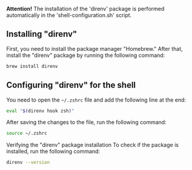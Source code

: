 **Attention!** The installation of the 'direnv' package is performed automatically in the 'shell-configuration.sh' script.


## Installing "direnv"
First, you need to install the package manager "Homebrew."
After that, install the "direnv" package by running the following command:
```bash
brew install direnv
```

## Configuring "direnv" for the shell
You need to open the `~/.zshrc` file and add the following line at the end:
```bash
eval "$(direnv hook zsh)"
```

After saving the changes to the file, run the following command:
```bash
source ~/.zshrc
```

Verifying the "direnv" package installation
To check if the package is installed, run the following command:
```bash
direnv --version
```
